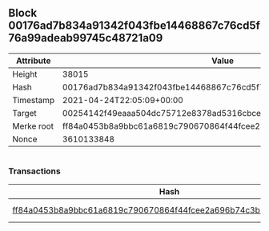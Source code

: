 ## Block 00176ad7b834a91342f043fbe14468867c76cd5f76a99adeab99745c48721a09

Attribute | Value
--- | ---
Height | 38015
Hash | 00176ad7b834a91342f043fbe14468867c76cd5f76a99adeab99745c48721a09
Timestamp | 2021-04-24T22:05:09+00:00
Target | 00254142f49eaaa504dc75712e8378ad5316cbcead634704b3734b6271167cc4
Merke root | ff84a0453b8a9bbc61a6819c790670864f44fcee2a696b74c3b9da95d0244127
Nonce | 3610133848

```

```

### Transactions

Hash | Amount
--- | ---
[ff84a0453b8a9bbc61a6819c790670864f44fcee2a696b74c3b9da95d0244127](ff84a0453b8a9bbc61a6819c790670864f44fcee2a696b74c3b9da95d0244127.md) | 10.00000000 SKEPTI 

